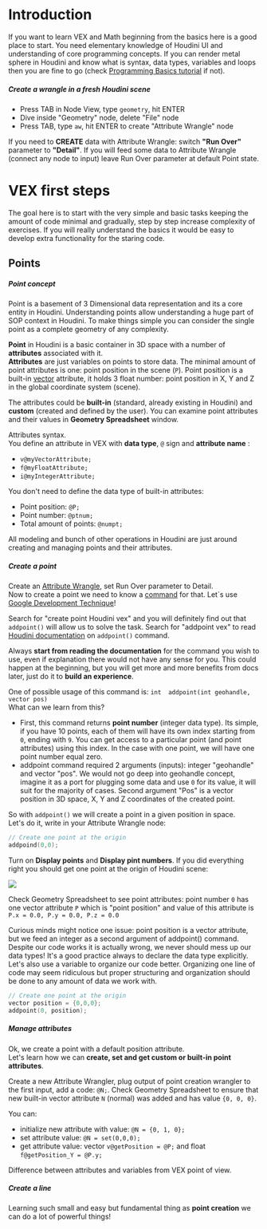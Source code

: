 # Introduction
If you want to learn VEX and Math beginning from the basics here is a good place to start. You need elementary knowledge of Houdini UI and understanding of core programming concepts. If you can render metal sphere in Houdini and know what is syntax, data types, variables and loops then you are fine to go (check [Programming Basics tutorial](Programming-basics) if not).

##### Create a wrangle in a fresh Houdini scene
- Press TAB in Node View, type `geometry`, hit ENTER
- Dive inside "Geometry" node, delete "File" node
- Press TAB, type `aw`, hit ENTER to create "Attribute Wrangle" node

If you need to **CREATE** data with Attribute Wrangle: switch **"Run Over"** parameter to **"Detail"**. If you will feed some data to Attribute Wrangle (connect any node to input) leave Run Over parameter at default Point state.

# VEX first steps
The goal here is to start with the very simple and basic tasks keeping the amount of code minimal and gradually, step by step increase complexity of exercises. If you will really understand the basics it would be easy to develop extra functionality for the staring code.

## Points
##### Point concept
Point is a basement of 3 Dimensional data representation and its a core entity in Houdini. Understanding points allow understanding a huge part of SOP context in Houdini. To make things simple you can consider the single point as a complete geometry of any complexity.

**Point** in Houdini is a basic container in 3D space with a number of **attributes** associated with it.  
**Attributes** are just variables on points to store data. The minimal amount of point attributes is one: point position in the scene (`P`). Point position is a built-in [vector](Programming-basics#data-types) attribute, it holds 3 float number: point position in X, Y and Z in the global coordinate system (scene). 

The attributes could be **built-in** (standard, already existing in Houdini) and **custom** (created and defined by the user). You can examine point attributes and their values in **Geometry Spreadsheet** window.

Attributes syntax.  
You define an attribute in VEX with **data type**, `@` sign and **attribute name** :
- `v@myVectorAttribute;`
- `f@myFloatAttribute;`
- `i@myIntegerAttribute;`

You don't need to define the data type of built-in attributes:
- Point position: `@P;`
- Point number: `@ptnum;`
- Total amount of points: `@numpt;`

All modeling and bunch of other operations in Houdini are just around creating and managing points and their attributes.

##### Create a point
Create an [Attribute Wrangle](#create-a-wrangle-in-a-fresh-houdini-scene), set Run Over parameter to Detail.  
Now to create a point we need to know a [command](Programming-basics#commands) for that. Let`s use [Google Development Technique](https://github.com/kiryha/AnimationDNA/wiki/06-Tutorials#developing-with-google)!  

Search for "create point Houdini vex" and you will definitely find out that `addpoint()` will allow us to solve the task. Search for "addpoint vex" to read [Houdini documentation](http://www.sidefx.com/docs/houdini/vex/functions/addpoint.html) on `addpoint()` command.

Always **start from reading the documentation** for the command you wish to use, even if explanation there would not have any sense for you. This could happen at the beginning, but you will get more and more benefits from docs later, just do it to **build an experience**.

One of possible usage of this command is: `int  addpoint(int geohandle, vector pos)`  
What can we learn from this? 
- First, this command returns **point number** (integer data type). Its simple, if you have 10 points, each of them will have its own index starting from `0`, ending with `9`. You can get access to a particular point (and point attributes) using this index. In the case with one point, we will have one point number equal zero.
- addpoint command required 2 arguments (inputs): integer "geohandle" and vector "pos". We would not go deep into geohandle concept, imagine it as a port for plugging some data and use `0` for its value, it will suit for the majority of cases. Second argument "Pos" is a vector position in 3D space, X, Y and Z coordinates of the created point.

So with `addpoint()` we will create a point in a given position in space.  
Let's do it, write in your Attribute Wrangle node:

```C
// Create one point at the origin
addpoind(0,0);
```

Turn on **Display points** and **Display pint numbers**. If you did everything right you should get one point at the origin of Houdini scene:

[![](https://lh3.googleusercontent.com/a5G6FyNkn9hBzSFp_PGe-2hU3ZUi41s2S9-Lce_MyS7K8krNhhdUBrqyaWHYwkjKF0SaI7X3kh_G1IYBM-T32mw4unS5uaZuyRoawaFf5vvCGvlx4JCiY1TuGsl1h-ggKb05vd5zgtRUXC30XSH8ZCM3g1lNHODhzpImw0M4HlXmWvORtHxXPEyyZx28ekDFw3ezPgkJJ8IZMllOLnmoaI9_z1v2HkTVK5ltOP_GcKwdPB-1T0Tf-0a0Gk_mg59-vLB4g7P9qbHww-hOh1Yv9Vs9OJSVGwhXCot015gkUfq6yK2wBrSJL3DnWotqTRF5rGSdB5VTeT6SO8Lm1MOSt0lfTQWtlAiWEy_gmxbX_28shg0dEpbMiNo6oP-st5ZiSz_TW1pIdjaIF7KEDKOAoK7wWwmfozDwrntJh-JiGy6388XXIxqmm4GV-zCncirQfpm2JqNiHrNR_bUKfZrfWqhRPH9nPoTdRJcbBNfX0rsLfWr450MkpNXWvx44fES-C7i71OThURtN_0vsEd1wJ7F-NK5e5JBDIIc1EHpBqhMvkjMexHQHEct4ZkuOuB9VY9swK5WkebWb_0_VYlmY0foUM_WvykdK4psoDAk=w1915-h700-no)](https://lh3.googleusercontent.com/a5G6FyNkn9hBzSFp_PGe-2hU3ZUi41s2S9-Lce_MyS7K8krNhhdUBrqyaWHYwkjKF0SaI7X3kh_G1IYBM-T32mw4unS5uaZuyRoawaFf5vvCGvlx4JCiY1TuGsl1h-ggKb05vd5zgtRUXC30XSH8ZCM3g1lNHODhzpImw0M4HlXmWvORtHxXPEyyZx28ekDFw3ezPgkJJ8IZMllOLnmoaI9_z1v2HkTVK5ltOP_GcKwdPB-1T0Tf-0a0Gk_mg59-vLB4g7P9qbHww-hOh1Yv9Vs9OJSVGwhXCot015gkUfq6yK2wBrSJL3DnWotqTRF5rGSdB5VTeT6SO8Lm1MOSt0lfTQWtlAiWEy_gmxbX_28shg0dEpbMiNo6oP-st5ZiSz_TW1pIdjaIF7KEDKOAoK7wWwmfozDwrntJh-JiGy6388XXIxqmm4GV-zCncirQfpm2JqNiHrNR_bUKfZrfWqhRPH9nPoTdRJcbBNfX0rsLfWr450MkpNXWvx44fES-C7i71OThURtN_0vsEd1wJ7F-NK5e5JBDIIc1EHpBqhMvkjMexHQHEct4ZkuOuB9VY9swK5WkebWb_0_VYlmY0foUM_WvykdK4psoDAk=w1915-h700-no)

Check Geometry Spreadsheet to see point attributes: point number `0` has one vector attribute `P` which is "point position" and value of this attribute is `P.x = 0.0, P.y = 0.0, P.z = 0.0`

Curious minds might notice one issue: point position is a vector attribute, but we feed an integer as a second argument of addpoint() command. Despite our code works it is actually wrong, we never should mess up our data types! It's a good practice always to declare the data type explicitly. Let's also use a variable to organize our code better. Organizing one line of code may seem ridiculous but proper structuring and organization should be done to any amount of data we work with.

```C
// Create one point at the origin
vector position = {0,0,0};
addpoint(0, position);
```

##### Manage attributes
Ok, we create a point with a default position attribute.  
Let's learn how we can **create, set and get custom or built-in point attributes**. 

Create a new Attribute Wrangler, plug output of point creation wrangler to the first input, add a code: `@N;`. Check Geometry Spreadsheet to ensure that new built-in vector attribute `N` (normal) was added and has value `{0, 0, 0}`.

You can:
- initialize new attribute with value: `@N = {0, 1, 0};`
- set attribute value: `@N = set(0,0,0);`
- get attribute value: vector `v@getPosition = @P;` and float `f@getPosition_Y = @P.y;`

Difference between attributes and variables from VEX point of view.

##### Create a line
Learning such small and easy but fundamental thing as **point creation** we can do a lot of powerful things! 